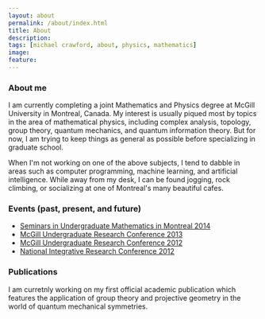 ```yaml
---
layout: about
permalink: /about/index.html
title: About
description: 
tags: [michael crawford, about, physics, mathematics]
image: 
feature: 
---
```


### About me
I am currently completing a joint Mathematics and Physics degree at McGill University in Montreal, Canada. My interest is usually piqued most by topics in the area of mathematical physics, including complex analysis, topology, group theory, quantum mechanics, and quantum information theory. But for now, I am trying to keep things as general as possible before specializing in graduate school.

When I'm not working on one of the above subjects, I tend to dabble in areas such as computer programming, machine learning, and artificial intelligence. While away from my desk, I can be found jogging, rock climbing, or socializing at one of Montreal's many beautiful cafes. 

### Events (past, present, and future)
* [Seminars in Undergraduate Mathematics in Montreal 2014](http://summ.math.uqam.ca/?lang=en)
* [McGill Undergraduate Research Conference 2013](https://www.mcgill.ca/science/research/ours/urc/2013)
* [McGill Undergraduate Research Conference 2012](http://www.mcgill.ca/science/research/ours/urc/2012)
* [National Integrative Research Conference 2012](http://www.nircmcgill.com/2012.php)

### Publications
I am curretnly working on my first official academic publication which features the application of group theory and projective geometry in the world of quantum mechanical symmetries.  



